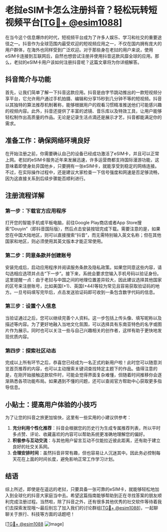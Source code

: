 # 老挝eSIM卡怎么注册抖音？轻松玩转短视频平台[[TG💪+ @esim1088](https://t.me/s/esim1088)]

在当今这个信息爆炸的时代，短视频平台成为了许多人娱乐、学习和社交的重要途径之一。抖音作为全球范围内最受欢迎的短视频应用之一，不仅在国内拥有庞大的用户群体，在海外也同样受到广泛欢迎。对于那些身在老挝的用户来说，使用eSIM卡连接到互联网后，自然也想尝试注册并使用抖音这款风靡全球的应用。那么，老挝的eSIM卡用户该如何注册抖音呢？这篇文章将为你详细解答。

## 抖音简介与功能

首先，让我们简单了解一下抖音这款应用。抖音是由字节跳动推出的一款短视频分享平台，它允许用户通过手机拍摄、编辑和分享15秒到几分钟不等的短视频。抖音以其独特的算法推荐机制著称，能够根据用户的观看习惯精准推送他们可能感兴趣的视频内容。此外，抖音还提供了丰富的滤镜、音乐库以及特效工具，让用户能够轻松制作出高质量的作品。无论是记录生活点滴还是展示才艺，抖音都能满足你的需求。

## 准备工作：确保网络环境良好

在开始注册之前，你需要确认自己的设备已经成功激活了eSIM卡，并且可以正常上网。老挝的eSIM卡服务近年来发展迅速，许多运营商都支持国际漫游功能，这意味着即使身处异国他乡，只要拥有一张eSIM卡，就能享受到稳定的网络连接。不过，在实际操作过程中，还是建议大家检查一下信号强度和网速是否足够流畅，因为这直接关系到后续步骤能否顺利进行。

## 注册流程详解

### 第一步：下载官方应用程序

打开您的智能手机或平板电脑，前往Google Play商店或者App Store搜索“Douyin”（即抖音国际版），然后点击安装按钮完成下载。需要注意的是，如果您在中国大陆地区，则可以直接搜索“抖音”，而无需特别输入英文名称；但在其他国家和地区，则必须使用其英文版本才能正常使用。

### 第二步：同意条款并创建账号

安装完成后，启动应用程序并阅读服务条款及隐私政策。如果您同意这些内容，请勾选相应选项并点击“下一步”。接下来，系统会要求您输入手机号码以验证身份。这里提醒一点：由于老挝与中国之间的地理位置差异较大，因此建议选择其他国家的区号来注册账号，比如美国(+1)、英国(+44)等较为常见且容易获取验证码的地方。一旦号码填写完毕后，点击发送验证码即可收到一条包含数字代码的信息。

### 第三步：设置个人信息

当验证通过之后，您可以继续完善个人资料。这一步包括上传头像、填写昵称以及描述等内容。为了更好地融入当地文化氛围，可以选择具有东南亚特色的名字或图片作为展示。同时也可以关注一些与自己兴趣相关的创作者，这样有助于更快地发现优质内容。

### 第四步：探索社区动态

完成以上所有环节之后，恭喜您已经成为一名正式的新用户啦！此时您可以随意浏览首页推荐的内容，也可以主动搜索关键词查找特定主题下的作品。值得注意的是，在刚开始接触这款软件时，可能会觉得界面复杂难懂，但随着时间推移你会逐渐熟悉各项功能布局。如果遇到不懂的问题，还可以查阅官方帮助中心获取更多指导信息。

## 小贴士：提高用户体验的小技巧

为了让您的抖音之旅更加愉快，这里有一些实用的小建议供参考：

1. **充分利用个性化推荐**：抖音会根据您的历史行为生成专属推荐列表，所以平时多点赞、评论、收藏喜欢的内容可以帮助系统更准确地理解您的偏好。
2. **积极参与互动交流**：与其他用户留言互动不仅能拉近彼此距离，还有助于建立良好的社交关系网。
3. **合理安排时间**：虽然抖音非常有趣，但也容易让人沉迷其中。因此务必控制每天花在上面的时间长度，避免影响正常工作学习计划。

## 结语

综上所述，即使是在遥远的老挝，只要具备一张可靠的eSIM卡，就能够轻松地加入到全球化的抖音大家庭当中去。希望这篇指南能够帮助到正在寻找答案的朋友顺利完成注册过程。当然啦，除了抖音之外，还有很多其他优秀的社交软件等待着我们去探索发现哦～最后别忘了加入我们的讨论群组[[TG💪+ @esim1088](https://t.me/s/esim1088)]，一起聊聊关于旅行、科技等方面的话题吧！

[[TG💪+ @esim1088](https://t.me/s/esim1088) ![Image](https://i.postimg.cc/4NQfJmqS/Snipaste-2025-05-13-00-14-12.png)]